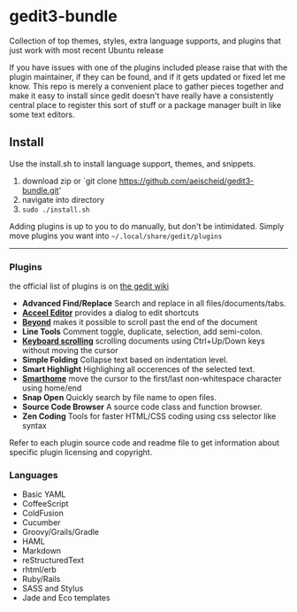 gedit3-bundle
=============

Collection of top themes, styles, extra language supports, and plugins that just work with most recent Ubuntu release

If you have issues with one of the plugins included please raise that with the plugin maintainer, if they can be found, and if it gets updated or fixed let me know.
This repo is merely a convenient place to gather pieces together and make it easy to install since gedit doesn't have really have a consistently central place to register this sort of stuff or a package manager built in like some text editors.

## Install

Use the install.sh to install language support, themes, and snippets.

1. download zip or `git clone https://github.com/aeischeid/gedit3-bundle.git'
1. navigate into directory
1. `sudo ./install.sh`

Adding plugins is up to you to do manually, but don't be intimidated. Simply move plugins you want into `~/.local/share/gedit/plugins`

-------------------

### Plugins

the official list of plugins is on [the gedit wiki](https://wiki.gnome.org/Apps/Gedit/ThirdPartyPlugins-v3.8)

* **Advanced Find/Replace** Search and replace in all files/documents/tabs.
* **[Acceel Editor](https://github.com/nacho/gedit-accel-editor)** provides a dialog to edit shortcuts
* **[Beyond](https://github.com/gcca/gedit-beyond)**  makes it possible to scroll past the end of the document
* **Line Tools** Comment toggle, duplicate, selection, add semi-colon.
* **[Keyboard scrolling](https://gitorious.org/keyboardscrolling)** scrolling documents using Ctrl+Up/Down keys without moving the cursor
* **Simple Folding** Collapse text based on indentation level.
* **Smart Highlight** Highlighing all occerences of the selected text.
* **[Smarthome](https://github.com/gdelhumeau/gedit-smarthome)** move the cursor to the first/last non-whitespace character using home/end
* **Snap Open** Quickly search by file name to open files.
* **Source Code Browser** A source code class and function browser.
* **Zen Coding** Tools for faster HTML/CSS coding using css selector like syntax


Refer to each plugin source code and readme file to get information about
specific plugin licensing and copyright.

### Languages

* Basic YAML
* CoffeeScript
* ColdFusion
* Cucumber
* Groovy/Grails/Gradle
* HAML
* Markdown
* reStructuredText
* rhtml/erb
* Ruby/Rails
* SASS and Stylus
* Jade and Eco templates

